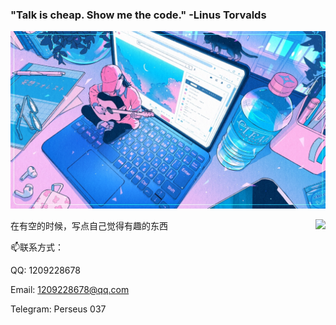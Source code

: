 <div align="center">
  <a href="https://github.com/Perseus037">
  </a>
</div>

### "Talk is cheap. Show me the code." -Linus Torvalds

[![](https://github.com/Perseus037/data/blob/master/computer.jpg)](https://github.com/Perseus037)

<a href="https://github.com/Perseus037">
  <img align="right" src="https://github-readme-stats.vercel.app/api?username=Perseus037&show_icons=true&icon_color=ffca28&title_color=ffa000" />
</a>

在有空的时候，写点自己觉得有趣的东西

📫联系方式：

QQ: 1209228678      

Email: 1209228678@qq.com  
    
Telegram: Perseus 037

</a>
